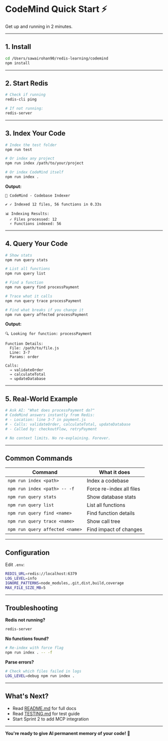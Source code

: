 # CodeMind Quick Start ⚡

Get up and running in 2 minutes.

---

## 1. Install

```bash
cd /Users/sawairohan90/redis-learning/codemind
npm install
```

---

## 2. Start Redis

```bash
# Check if running
redis-cli ping

# If not running:
redis-server
```

---

## 3. Index Your Code

```bash
# Index the test folder
npm run test

# Or index any project
npm run index /path/to/your/project

# Or index CodeMind itself
npm run index .
```

**Output:**
```
🧠 CodeMind - Codebase Indexer

✔ ✓ Indexed 12 files, 56 functions in 0.33s

📊 Indexing Results:
  ✓ Files processed: 12
  ⚡ Functions indexed: 56
```

---

## 4. Query Your Code

```bash
# Show stats
npm run query stats

# List all functions
npm run query list

# Find a function
npm run query find processPayment

# Trace what it calls
npm run query trace processPayment

# Find what breaks if you change it
npm run query affected processPayment
```

**Output:**
```
🔍 Looking for function: processPayment

Function Details:
  File: /path/to/file.js
  Line: 3-7
  Params: order
  
Calls:
  → validateOrder
  → calculateTotal
  → updateDatabase
```

---

## 5. Real-World Example

```bash
# Ask AI: "What does processPayment do?"
# CodeMind answers instantly from Redis:
# - Location: line 3-7 in payment.js
# - Calls: validateOrder, calculateTotal, updateDatabase
# - Called by: checkoutFlow, retryPayment

# No context limits. No re-explaining. Forever.
```

---

## Common Commands

| Command | What it does |
|---------|-------------|
| `npm run index <path>` | Index a codebase |
| `npm run index <path> -- -f` | Force re-index all files |
| `npm run query stats` | Show database stats |
| `npm run query list` | List all functions |
| `npm run query find <name>` | Find function details |
| `npm run query trace <name>` | Show call tree |
| `npm run query affected <name>` | Find impact of changes |

---

## Configuration

Edit `.env`:
```bash
REDIS_URL=redis://localhost:6379
LOG_LEVEL=info
IGNORE_PATTERNS=node_modules,.git,dist,build,coverage
MAX_FILE_SIZE_MB=5
```

---

## Troubleshooting

**Redis not running?**
```bash
redis-server
```

**No functions found?**
```bash
# Re-index with force flag
npm run index . -- -f
```

**Parse errors?**
```bash
# Check which files failed in logs
LOG_LEVEL=debug npm run index .
```

---

## What's Next?

- Read [README.md](./README.md) for full docs
- Read [TESTING.md](./TESTING.md) for test guide
- Start Sprint 2 to add MCP integration

---

**You're ready to give AI permanent memory of your code!** 🧠


